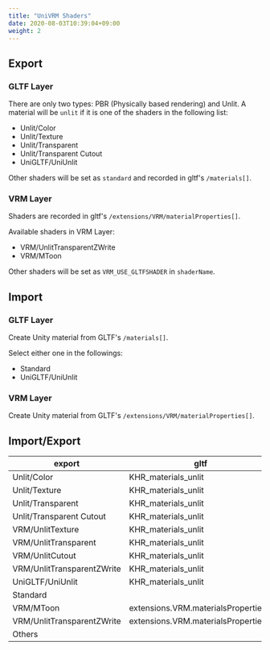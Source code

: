 ```yaml
---
title: "UniVRM Shaders"
date: 2020-08-03T10:39:04+09:00
weight: 2
---
```


## Export

### GLTF Layer

There are only two types: PBR (Physically based rendering) and Unlit.
A material will be `unlit` if it is one of the shaders in the following list:

* Unlit/Color
* Unlit/Texture
* Unlit/Transparent
* Unlit/Transparent Cutout
* UniGLTF/UniUnlit

Other shaders will be set as `standard` and recorded in gltf's `/materials[]`.

### VRM Layer

Shaders are recorded in gltf's `/extensions/VRM/materialProperties[]`.

Available shaders in VRM Layer:

* VRM/UnlitTransparentZWrite
* VRM/MToon

Other shaders will be set as `VRM_USE_GLTFSHADER` in `shaderName`.

## Import

### GLTF Layer

Create Unity material from GLTF's `/materials[]`.

Select either one in the followings:

* Standard
* UniGLTF/UniUnlit

### VRM Layer

Create Unity material from GLTF's `/extensions/VRM/materialProperties[]`.

## Import/Export

| export                     | gltf                                 | import                     |
|----------------------------|--------------------------------------|----------------------------|
| Unlit/Color                | KHR_materials_unlit                  | UniGLTF/UniUnlit           |
| Unlit/Texture              | KHR_materials_unlit                  | UniGLTF/UniUnlit           |
| Unlit/Transparent          | KHR_materials_unlit                  | UniGLTF/UniUnlit           |
| Unlit/Transparent Cutout   | KHR_materials_unlit                  | UniGLTF/UniUnlit           |
| VRM/UnlitTexture           | KHR_materials_unlit                  | UniGLTF/UniUnlit           |
| VRM/UnlitTransparent       | KHR_materials_unlit                  | UniGLTF/UniUnlit           |
| VRM/UnlitCutout            | KHR_materials_unlit                  | UniGLTF/UniUnlit           |
| VRM/UnlitTransparentZWrite | KHR_materials_unlit                  | UniGLTF/UniUnlit           |
| UniGLTF/UniUnlit           | KHR_materials_unlit                  | UniGLTF/UniUnlit           |
| Standard                   |                                      | Standard                   |
| VRM/MToon                  | extensions.VRM.materialsProperties[] | VRM/MToon                  |
| VRM/UnlitTransparentZWrite | extensions.VRM.materialsProperties[] | VRM/UnlitTransparentZWrite |
| Others                     |                                      | Standard                   |
